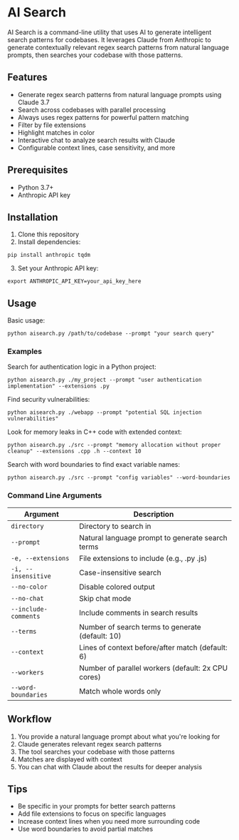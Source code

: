 # AI Search

AI Search is a command-line utility that uses AI to generate intelligent search patterns for codebases. It leverages Claude from Anthropic to generate contextually relevant regex search patterns from natural language prompts, then searches your codebase with those patterns.

## Features

- Generate regex search patterns from natural language prompts using Claude 3.7
- Search across codebases with parallel processing
- Always uses regex patterns for powerful pattern matching
- Filter by file extensions
- Highlight matches in color
- Interactive chat to analyze search results with Claude
- Configurable context lines, case sensitivity, and more

## Prerequisites

- Python 3.7+
- Anthropic API key

## Installation

1. Clone this repository
2. Install dependencies:
```
pip install anthropic tqdm
```
3. Set your Anthropic API key:
```
export ANTHROPIC_API_KEY=your_api_key_here
```

## Usage

Basic usage:

```
python aisearch.py /path/to/codebase --prompt "your search query"
```

### Examples

Search for authentication logic in a Python project:
```
python aisearch.py ./my_project --prompt "user authentication implementation" --extensions .py
```

Find security vulnerabilities:
```
python aisearch.py ./webapp --prompt "potential SQL injection vulnerabilities"
```

Look for memory leaks in C++ code with extended context:
```
python aisearch.py ./src --prompt "memory allocation without proper cleanup" --extensions .cpp .h --context 10
```

Search with word boundaries to find exact variable names:
```
python aisearch.py ./src --prompt "config variables" --word-boundaries
```

### Command Line Arguments

| Argument | Description |
|----------|-------------|
| `directory` | Directory to search in |
| `--prompt` | Natural language prompt to generate search terms |
| `-e, --extensions` | File extensions to include (e.g., .py .js) |
| `-i, --insensitive` | Case-insensitive search |
| `--no-color` | Disable colored output |
| `--no-chat` | Skip chat mode |
| `--include-comments` | Include comments in search results |
| `--terms` | Number of search terms to generate (default: 10) |
| `--context` | Lines of context before/after match (default: 6) |
| `--workers` | Number of parallel workers (default: 2x CPU cores) |
| `--word-boundaries` | Match whole words only |

## Workflow

1. You provide a natural language prompt about what you're looking for
2. Claude generates relevant regex search patterns
3. The tool searches your codebase with those patterns
4. Matches are displayed with context
5. You can chat with Claude about the results for deeper analysis

## Tips

- Be specific in your prompts for better search patterns
- Add file extensions to focus on specific languages
- Increase context lines when you need more surrounding code
- Use word boundaries to avoid partial matches 